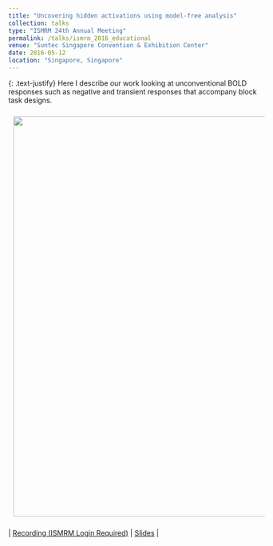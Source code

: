 ```yaml
---
title: "Uncovering hidden activations using model-free analysis"
collection: talks
type: "ISMRM 24th Annual Meeting"
permalink: /talks/ismrm_2016_educational
venue: "Suntec Singapore Convention & Exhibition Center"
date: 2016-05-12
location: "Singapore, Singapore"
---
```


{: .text-justify}
Here I describe our work looking at unconventional BOLD responses such as negative and transient responses that accompany block task designs.

<img align="center" src="https://javiergcas.github.io/images/talks/ismrm_2016_educational.png" width="800 px" style="padding: 10px">

| [Recording (ISMRM Login Required)](https://cds.ismrm.org/protected/16MPresentations/videos/6923) | [Slides](https://javiergcas.github.io/files/talks/ismrm_2016_educational.pdf) |